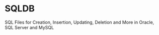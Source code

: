 # SQLDB
SQL Files for Creation, Insertion, Updating, Deletion and More in Oracle, SQL Server and MySQL
